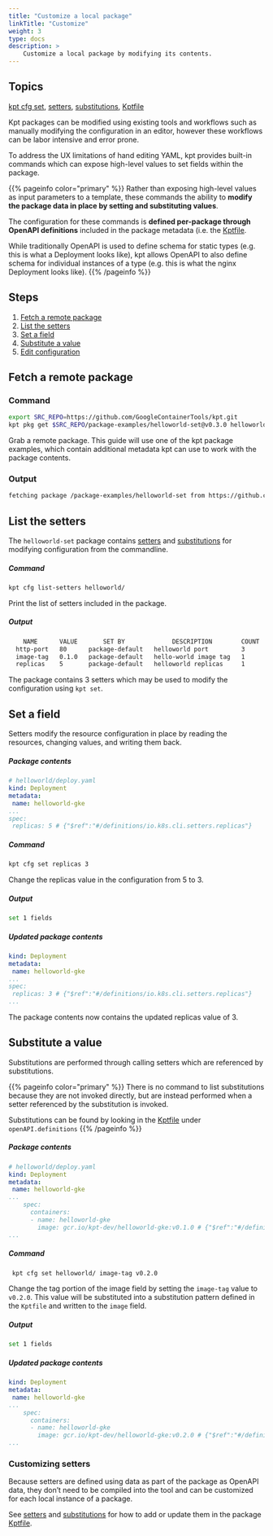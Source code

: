 ```yaml
---
title: "Customize a local package"
linkTitle: "Customize"
weight: 3
type: docs
description: >
    Customize a local package by modifying its contents.
---
```


## Topics

[kpt cfg set], [setters], [substitutions], [Kptfile]

Kpt packages can be modified using existing tools and workflows such as
manually modifying the configuration in an editor, however these workflows
can be labor intensive and error prone.

To address the UX limitations of hand editing YAML, kpt provides built-in
commands which can expose high-level values to set fields within the package.

{{% pageinfo color="primary" %}}
Rather than exposing high-level values as input parameters to a template,
these commands the ability to **modify the package data in place by setting
and substituting values**.

The configuration for these commands is **defined per-package
through OpenAPI definitions** included in the package metadata
(i.e. the [Kptfile].

While traditionally OpenAPI is used to define schema for static types
(e.g. this is what a Deployment looks like), kpt allows OpenAPI to also define
schema for individual instances of a type (e.g. this is what the nginx
Deployment looks like).
{{% /pageinfo %}}

## Steps

1. [Fetch a remote package](#fetch-a-remote-package)
2. [List the setters](#list-the-setters)
3. [Set a field](#set-a-field)
4. [Substitute a value](#substitute-a-value)
5. [Edit configuration](#edit-configuration)

## Fetch a remote package

### Command

```sh
export SRC_REPO=https://github.com/GoogleContainerTools/kpt.git
kpt pkg get $SRC_REPO/package-examples/helloworld-set@v0.3.0 helloworld
```

Grab a remote package.  This guide will use one of the kpt package examples,
which contain additional metadata kpt can use to work with the package contents.

### Output

```sh
fetching package /package-examples/helloworld-set from https://github.com/GoogleContainerTools/kpt to helloworld
```

## List the setters

The `helloworld-set` package contains [setters] and [substitutions]
for modifying configuration from the commandline.

##### Command

```sh
kpt cfg list-setters helloworld/ 
```

Print the list of setters included in the package.

##### Output

```sh
    NAME      VALUE       SET BY             DESCRIPTION        COUNT  
  http-port   80      package-default   helloworld port         3      
  image-tag   0.1.0   package-default   hello-world image tag   1      
  replicas    5       package-default   helloworld replicas     1     
```

The package contains 3 setters which may be used to modify the configuration
using `kpt set`.

## Set a field

Setters modify the resource configuration in place by reading the resources,
changing values, and writing them back.

##### Package contents

```yaml
# helloworld/deploy.yaml
kind: Deployment
metadata:
 name: helloworld-gke
...
spec:
 replicas: 5 # {"$ref":"#/definitions/io.k8s.cli.setters.replicas"}
```

##### Command

```sh
kpt cfg set replicas 3
```

Change the replicas value in the configuration from 5 to 3.

##### Output

```sh
set 1 fields
```

##### Updated package contents

```yaml
kind: Deployment
metadata:
 name: helloworld-gke
...
spec:
 replicas: 3 # {"$ref":"#/definitions/io.k8s.cli.setters.replicas"}
...
```

The package contents now contains the updated replicas value of 3.

## Substitute a value

Substitutions are performed through calling setters which are referenced by
substitutions.

{{% pageinfo color="primary" %}}
There is no command to list substitutions because they are not invoked directly,
but are instead performed when a setter referenced by the substitution is
invoked.

Substitutions can be found by looking in the [Kptfile] under
`openAPI.definitions`
{{% /pageinfo %}}

##### Package contents

```yaml
# helloworld/deploy.yaml
kind: Deployment
metadata:
 name: helloworld-gke
...
    spec:
      containers:
      - name: helloworld-gke
        image: gcr.io/kpt-dev/helloworld-gke:v0.1.0 # {"$ref":"#/definitions/io.k8s.cli.substitutions.image-tag"}
...
```

##### Command

```sh
 kpt cfg set helloworld/ image-tag v0.2.0
```

Change the tag portion of the image field by setting the `image-tag` value to
`v0.2.0`.  This value will be substituted into a substitution pattern defined
in the `Kptfile` and written to the `image` field.

##### Output

```sh
set 1 fields
```

##### Updated package contents

```yaml
kind: Deployment
metadata:
 name: helloworld-gke
...
    spec:
      containers:
      - name: helloworld-gke
        image: gcr.io/kpt-dev/helloworld-gke:v0.2.0 # {"$ref":"#/definitions/io.k8s.cli.substitutions.image-tag"}
...
```

### Customizing setters

Because setters are defined using data as part of the package as OpenAPI data,
they don’t need to be compiled into the tool and can be customized
for each local instance of a package.

See [setters] and [substitutions] for how to add or update them in the
package [Kptfile].

[Kptfile]: ../../../api-reference/kptfile
[kpt cfg set]: ../../../reference/cfg/set
[setters]: ../../../reference/cfg/create-setter
[substitutions]: ../../../reference/cfg/create-subst
